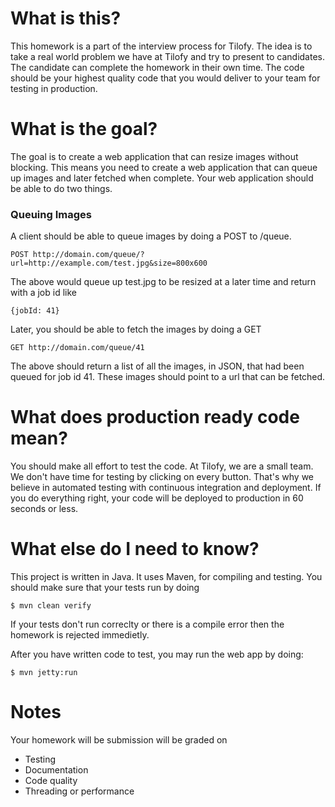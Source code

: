 # What is this? 
This homework is a part of the interview process for Tilofy. The idea is to take a real world problem we have at Tilofy and try to present to candidates. The candidate can complete the homework in their own time. The code should be your highest quality code that you would deliver to your team for testing in production. 

# What is the goal?
The goal is to create a web application that can resize images without blocking. This means you need to create a web application that can queue up images and later fetched when complete. Your web application should be able to do two things.

### Queuing Images
A client should be able to queue images by doing a POST to /queue.

	POST http://domain.com/queue/?url=http://example.com/test.jpg&size=800x600

The above would queue up test.jpg to be resized at a later time and return with a job id like

	{jobId: 41}
	
Later, you should be able to fetch the images by doing a GET 

	GET http://domain.com/queue/41
	
The above should return a list of all the images, in JSON, that had been queued for job id 41. These images should point to a url that can be fetched. 	

# What does production ready code mean? 
You should make all effort to test the code. At Tilofy, we are a small team. We don't have time for testing by clicking on every button. That's why we believe in automated testing with continuous integration and deployment. If you do everything right, your code will be deployed to production in 60 seconds or less. 

# What else do I need to know? 
This project is written in Java. It uses Maven, for compiling and testing. You should make sure that your tests run by doing 

	$ mvn clean verify 
	
If your tests don't run correclty or there is a compile error then the homework is rejected immedietly. 

After you have written code to test, you may run the web app by doing:

	$ mvn jetty:run
	
# Notes
Your homework will be submission will be graded on 

* Testing
* Documentation
* Code quality
* Threading or performance


